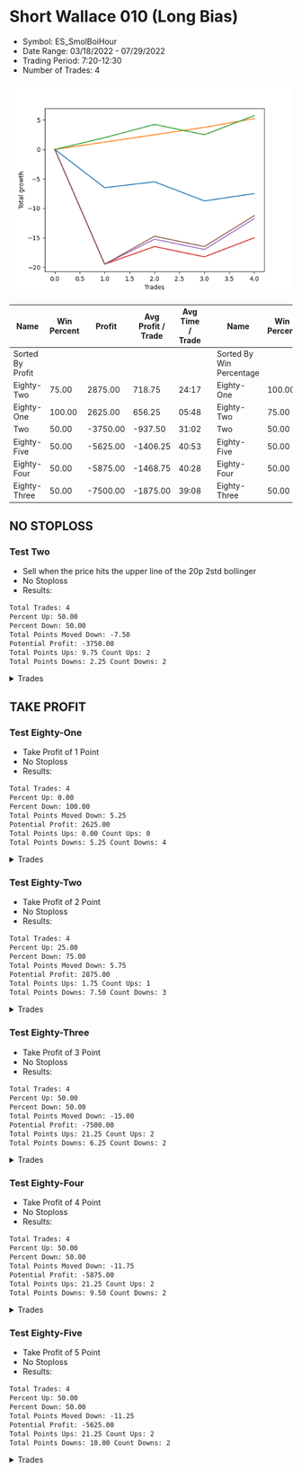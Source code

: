 # Short Wallace 010 (Long Bias)
- Symbol: ES_SmolBoiHour
- Date Range: 03/18/2022 - 07/29/2022
- Trading Period: 7:20-12:30
- Number of Trades: 4

![Plot](ShortWallace010ES_SmolBoiHour(LongBias).png)

| Name | Win Percent | Profit | Avg Profit / Trade | Avg Time / Trade |      | Name | Win Percent | Profit | Avg Profit / Trade | Avg Time / Trade |
| ---- | ----------- | ------ | ------------------ | ---------------- | ---- | ---- | ----------- | ------ | ------------------ | ---------------- |
| Sorted By <br> Profit | | | | | | Sorted By <br> Win Percentage ||||
| Eighty-Two | 75.00 | 2875.00 | 718.75 | 24:17 |     | Eighty-One | 100.00 | 2625.00 | 656.25 | 05:48 |
| Eighty-One | 100.00 | 2625.00 | 656.25 | 05:48 |     | Eighty-Two | 75.00 | 2875.00 | 718.75 | 24:17 |
| Two | 50.00 | -3750.00 | -937.50 | 31:02 |     | Two | 50.00 | -3750.00 | -937.50 | 31:02 |
| Eighty-Five | 50.00 | -5625.00 | -1406.25 | 40:53 |     | Eighty-Five | 50.00 | -5625.00 | -1406.25 | 40:53 |
| Eighty-Four | 50.00 | -5875.00 | -1468.75 | 40:28 |     | Eighty-Four | 50.00 | -5875.00 | -1468.75 | 40:28 |
| Eighty-Three | 50.00 | -7500.00 | -1875.00 | 39:08 |     | Eighty-Three | 50.00 | -7500.00 | -1875.00 | 39:08 |

## NO STOPLOSS

### Test Two
* Sell when the price hits the upper line of the 20p 2std bollinger
* No Stoploss
* Results:
```
Total Trades: 4
Percent Up: 50.00
Percent Down: 50.00
Total Points Moved Down: -7.50
Potential Profit: -3750.00
Total Points Ups: 9.75 Count Ups: 2
Total Points Downs: 2.25 Count Downs: 2
```

<details><summary>Trades</summary>

<code>In: 2022-06-02 08:05:00		Out: 2022-06-02 08:30:55		Total Position Time: 25:55		Total Move Down: -6.50		Total to Date: -6.50</code> <br />
<code>In: 2022-06-30 08:29:00		Out: 2022-06-30 09:06:15		Total Position Time: 37:15		Total Move Down: 1.00		Total to Date: -5.50</code> <br />
<code>In: 2022-07-08 11:25:00		Out: 2022-07-08 11:54:00		Total Position Time: 29:00		Total Move Down: -3.25		Total to Date: -8.75</code> <br />
<code>In: 2022-07-12 09:32:00		Out: 2022-07-12 10:04:00		Total Position Time: 32:00		Total Move Down: 1.25		Total to Date: -7.50</code> <br />


</details>

## TAKE PROFIT

### Test Eighty-One
* Take Profit of 1 Point
* No Stoploss
* Results:
```
Total Trades: 4
Percent Up: 0.00
Percent Down: 100.00
Total Points Moved Down: 5.25
Potential Profit: 2625.00
Total Points Ups: 0.00 Count Ups: 0
Total Points Downs: 5.25 Count Downs: 4
```

<details><summary>Trades</summary>

<code>In: 2022-06-02 08:05:00		Out: 2022-06-02 08:05:55		Total Position Time: 00:55		Total Move Down: 1.25		Total to Date: 1.25</code> <br />
<code>In: 2022-06-30 08:29:00		Out: 2022-06-30 08:29:55		Total Position Time: 00:55		Total Move Down: 1.25		Total to Date: 2.50</code> <br />
<code>In: 2022-07-08 11:25:00		Out: 2022-07-08 11:25:25		Total Position Time: 00:25		Total Move Down: 1.25		Total to Date: 3.75</code> <br />
<code>In: 2022-07-12 09:32:00		Out: 2022-07-12 09:53:00		Total Position Time: 21:00		Total Move Down: 1.50		Total to Date: 5.25</code> <br />


</details>

### Test Eighty-Two
* Take Profit of 2 Point
* No Stoploss
* Results:
```
Total Trades: 4
Percent Up: 25.00
Percent Down: 75.00
Total Points Moved Down: 5.75
Potential Profit: 2875.00
Total Points Ups: 1.75 Count Ups: 1
Total Points Downs: 7.50 Count Downs: 3
```

<details><summary>Trades</summary>

<code>In: 2022-06-02 08:05:00		Out: 2022-06-02 08:06:00		Total Position Time: 01:00		Total Move Down: 2.00		Total to Date: 2.00</code> <br />
<code>In: 2022-06-30 08:29:00		Out: 2022-06-30 08:31:15		Total Position Time: 02:15		Total Move Down: 2.25		Total to Date: 4.25</code> <br />
<code>In: 2022-07-08 11:25:00		Out: 2022-07-08 12:24:55		Total Position Time: 59:55		Total Move Down: -1.75		Total to Date: 2.50</code> <br />
<code>In: 2022-07-12 09:32:00		Out: 2022-07-12 10:06:00		Total Position Time: 34:00		Total Move Down: 3.25		Total to Date: 5.75</code> <br />


</details>

### Test Eighty-Three
* Take Profit of 3 Point
* No Stoploss
* Results:
```
Total Trades: 4
Percent Up: 50.00
Percent Down: 50.00
Total Points Moved Down: -15.00
Potential Profit: -7500.00
Total Points Ups: 21.25 Count Ups: 2
Total Points Downs: 6.25 Count Downs: 2
```

<details><summary>Trades</summary>

<code>In: 2022-06-02 08:05:00		Out: 2022-06-02 09:04:55		Total Position Time: 59:55		Total Move Down: -19.50		Total to Date: -19.50</code> <br />
<code>In: 2022-06-30 08:29:00		Out: 2022-06-30 08:31:45		Total Position Time: 02:45		Total Move Down: 3.00		Total to Date: -16.50</code> <br />
<code>In: 2022-07-08 11:25:00		Out: 2022-07-08 12:24:55		Total Position Time: 59:55		Total Move Down: -1.75		Total to Date: -18.25</code> <br />
<code>In: 2022-07-12 09:32:00		Out: 2022-07-12 10:06:00		Total Position Time: 34:00		Total Move Down: 3.25		Total to Date: -15.00</code> <br />


</details>

### Test Eighty-Four
* Take Profit of 4 Point
* No Stoploss
* Results:
```
Total Trades: 4
Percent Up: 50.00
Percent Down: 50.00
Total Points Moved Down: -11.75
Potential Profit: -5875.00
Total Points Ups: 21.25 Count Ups: 2
Total Points Downs: 9.50 Count Downs: 2
```

<details><summary>Trades</summary>

<code>In: 2022-06-02 08:05:00		Out: 2022-06-02 09:04:55		Total Position Time: 59:55		Total Move Down: -19.50		Total to Date: -19.50</code> <br />
<code>In: 2022-06-30 08:29:00		Out: 2022-06-30 08:32:05		Total Position Time: 03:05		Total Move Down: 4.25		Total to Date: -15.25</code> <br />
<code>In: 2022-07-08 11:25:00		Out: 2022-07-08 12:24:55		Total Position Time: 59:55		Total Move Down: -1.75		Total to Date: -17.00</code> <br />
<code>In: 2022-07-12 09:32:00		Out: 2022-07-12 10:11:00		Total Position Time: 39:00		Total Move Down: 5.25		Total to Date: -11.75</code> <br />


</details>

### Test Eighty-Five
* Take Profit of 5 Point
* No Stoploss
* Results:
```
Total Trades: 4
Percent Up: 50.00
Percent Down: 50.00
Total Points Moved Down: -11.25
Potential Profit: -5625.00
Total Points Ups: 21.25 Count Ups: 2
Total Points Downs: 10.00 Count Downs: 2
```

<details><summary>Trades</summary>

<code>In: 2022-06-02 08:05:00		Out: 2022-06-02 09:04:55		Total Position Time: 59:55		Total Move Down: -19.50		Total to Date: -19.50</code> <br />
<code>In: 2022-06-30 08:29:00		Out: 2022-06-30 08:33:45		Total Position Time: 04:45		Total Move Down: 4.75		Total to Date: -14.75</code> <br />
<code>In: 2022-07-08 11:25:00		Out: 2022-07-08 12:24:55		Total Position Time: 59:55		Total Move Down: -1.75		Total to Date: -16.50</code> <br />
<code>In: 2022-07-12 09:32:00		Out: 2022-07-12 10:11:00		Total Position Time: 39:00		Total Move Down: 5.25		Total to Date: -11.25</code> <br />


</details>